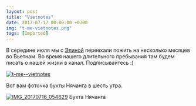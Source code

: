 ```yaml
---
layout: post
title: "Vietnotes"
date: 2017-07-17 00:00:00 +0300
img: "t-me-vietnotes.png"
tags: [Imported]
---
```


В середине июля мы с [Элиной](https://krentsler.com/) переехали пожить на несколько месяцев во Вьетнам. Во время нашего длительного пребывания там будем писать о нашей жизни в канал. Подписывайтесь :) 

[![t-me--vietnotes](/blog/assets/t-me-vietnotes.png)](https://t.me/vietnotes)

Вот вам фоточка бухты Нячанга в шесть утра.

[![IMG_20170716_054629](/blog/assets/IMG_20170716_054629.jpg)](/blog/assets/IMG_20170716_054629.jpg) Бухта Нячанга